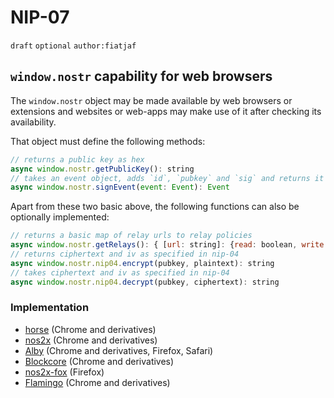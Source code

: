 # NIP-07

`draft` `optional` `author:fiatjaf`

## `window.nostr` capability for web browsers

The `window.nostr` object may be made available by web browsers or extensions and websites or web-apps may make use of it after checking its availability.

That object must define the following methods:

```javascript
// returns a public key as hex
async window.nostr.getPublicKey(): string
// takes an event object, adds `id`, `pubkey` and `sig` and returns it
async window.nostr.signEvent(event: Event): Event
```

Apart from these two basic above, the following functions can also be optionally implemented:

```javascript
// returns a basic map of relay urls to relay policies
async window.nostr.getRelays(): { [url: string]: {read: boolean, write: boolean} }
// returns ciphertext and iv as specified in nip-04
async window.nostr.nip04.encrypt(pubkey, plaintext): string
// takes ciphertext and iv as specified in nip-04
async window.nostr.nip04.decrypt(pubkey, ciphertext): string
```

### Implementation

- [horse](https://github.com/fiatjaf/horse) (Chrome and derivatives)
- [nos2x](https://github.com/fiatjaf/nos2x) (Chrome and derivatives)
- [Alby](https://getalby.com) (Chrome and derivatives, Firefox, Safari)
- [Blockcore](https://www.blockcore.net/wallet) (Chrome and derivatives)
- [nos2x-fox](https://diegogurpegui.com/nos2x-fox/) (Firefox)
- [Flamingo](https://www.getflamingo.org/) (Chrome and derivatives)

